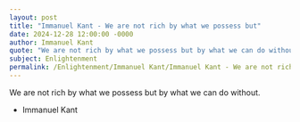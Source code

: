 ```yaml
---
layout: post
title: "Immanuel Kant - We are not rich by what we possess but"
date: 2024-12-28 12:00:00 -0000
author: Immanuel Kant
quote: "We are not rich by what we possess but by what we can do without."
subject: Enlightenment
permalink: /Enlightenment/Immanuel Kant/Immanuel Kant - We are not rich by what we possess but
---
```


We are not rich by what we possess but by what we can do without.

- Immanuel Kant
